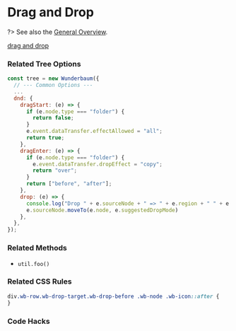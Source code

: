 # Drag and Drop

?> See also the [General Overview](/tutorial/overview.md).

[drag and drop](https://developer.mozilla.org/en-US/docs/Web/API/HTML_Drag_and_Drop_API)

### Related Tree Options

```js
const tree = new Wunderbaum({
  // --- Common Options ---
  ...
  dnd: {
    dragStart: (e) => {
      if (e.node.type === "folder") {
        return false;
      }
      e.event.dataTransfer.effectAllowed = "all";
      return true;
    },
    dragEnter: (e) => {
      if (e.node.type === "folder") {
        e.event.dataTransfer.dropEffect = "copy";
        return "over";
      }
      return ["before", "after"];
    },
    drop: (e) => {
      console.log("Drop " + e.sourceNode + " => " + e.region + " " + e.node, e);
      e.sourceNode.moveTo(e.node, e.suggestedDropMode)
    },
  },
});
```

### Related Methods

- `util.foo()`

### Related CSS Rules

```css
div.wb-row.wb-drop-target.wb-drop-before .wb-node .wb-icon::after {
}
```

### Code Hacks

```js

```

